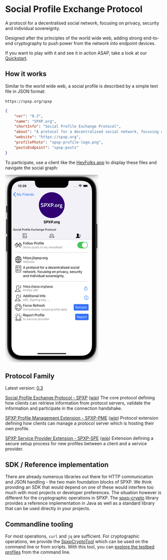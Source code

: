 # Social Profile Exchange Protocol

A protocol for a decentralised social network, focusing on privacy, security and individual sovereignty.

Designed after the principles of the world wide web, adding strong end-to-end cryptography to push
power from the network into endpoint devices.

If you want to play with it and see it in action ASAP, take a look at our [Quickstart](./Quickstart.md).

## How it works

Similar to the world wide web, a social profile is described by a simple text file in JSON format:

`https://spxp.org/spxp`
```json
{
    "ver": "0.3",
    "name": "SPXP.org",
    "shortInfo": "Social Profile Exchange Protocol",
    "about": "A protocol for a decentralised social network, focusing on privacy, security and individual sovereignty.",
    "website": "https://spxp.org",
    "profilePhoto": "spxp-profile-logo.png",
    "postsEndpoint": "spxp-posts"
}
```

To participate, use a client like the [HeyFolks app](https://heyfolks.app) to display these files and navigate the social graph:

![Our Profile](./assets/SpxpProfileApp.png)


## Protocol Family

Latest version: [0.3](https://github.com/spxp/spxp-specs/releases/tag/v0.3)

[Social Profile Exchange Protocol - SPXP](https://github.com/spxp/spxp-specs/blob/v0.3/SPXP-Spec.md)  ([wip](./SPXP-Spec.md))
The core protocol defining how clients can retrieve information from protocol servers, validate the information and
participate in the connection handshake.

[SPXP Profile Management Extension - SPXP-PME](https://github.com/spxp/spxp-specs/blob/v0.3/SPXP-PME-Spec.md)  ([wip](./SPXP-PME-Spec.md))
Protocol extension defining how clients can manage a protocol server which is hosting their own profile.

[SPXP Service Provider Extension - SPXP-SPE](https://github.com/spxp/spxp-specs/blob/v0.3/SPXP-SPE-Spec.md)  ([wip](./SPXP-SPE-Spec.md))
Extension defining a secure setup process for new profiles between a client and a service provider.

## SDK / Reference implementation
There are already numerous libraries out there for HTTP communication and JSON handling - the two main foundation
blocks of SPXP. We think providing an SDK that would depend on one of these would interfere too much with most
projects or developer preferences.
The situation however is different for the cryptographic operations in SPXP. The [spxp-crypto](https://github.com/spxp/spxp-crypto)
library provides a reference implementation in Java as well as a standard library that can be used directly in your
projects.

## Commandline tooling
For most operations, `curl` and `jq` are sufficient. For cryptographic operations, we provide the
[SpxpCryptoTool](https://github.com/spxp/spxp-crypto/blob/master/spxp-crypto-tools/README.md)
which can be used on the command line or from scripts.
With this tool, you can [explore the testbed profiles](https://github.com/spxp/spxp-crypto/blob/master/spxp-crypto-tools/ExploreTestbedProfiles.md)
from the command line.